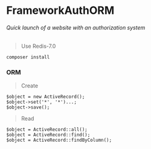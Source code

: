 # FrameworkAuthORM
###### Quick launch of a website with an authorization system

> Use Redis-7.0

```
composer install
```

### ORM

> Create

```
$object = new ActiveRecord();
$object->set('*', '*')...;
$object->save();
```

> Read

```
$object = ActiveRecord::all();
$object = ActiveRecord::find();
$object = ActiveRecord::findByColumn();
```
